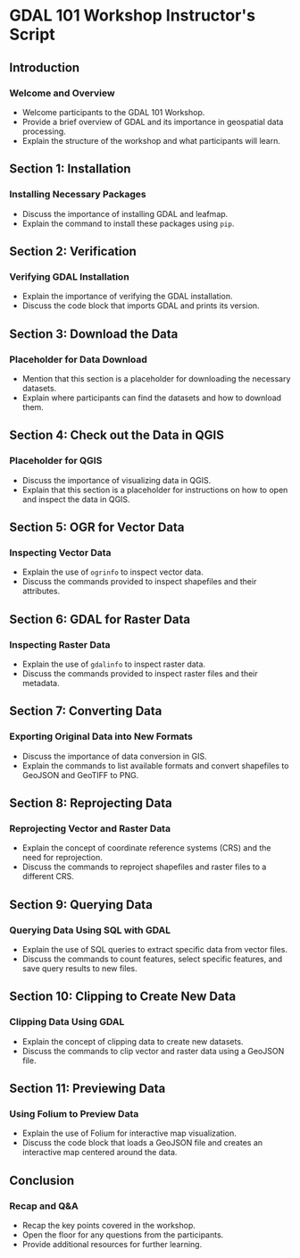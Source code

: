 # GDAL 101 Workshop Instructor's Script

## Introduction

### Welcome and Overview
- Welcome participants to the GDAL 101 Workshop.
- Provide a brief overview of GDAL and its importance in geospatial data processing.
- Explain the structure of the workshop and what participants will learn.

## Section 1: Installation

### Installing Necessary Packages
- Discuss the importance of installing GDAL and leafmap.
- Explain the command to install these packages using `pip`.

## Section 2: Verification

### Verifying GDAL Installation
- Explain the importance of verifying the GDAL installation.
- Discuss the code block that imports GDAL and prints its version.

## Section 3: Download the Data

### Placeholder for Data Download
- Mention that this section is a placeholder for downloading the necessary datasets.
- Explain where participants can find the datasets and how to download them.

## Section 4: Check out the Data in QGIS

### Placeholder for QGIS
- Discuss the importance of visualizing data in QGIS.
- Explain that this section is a placeholder for instructions on how to open and inspect the data in QGIS.

## Section 5: OGR for Vector Data

### Inspecting Vector Data
- Explain the use of `ogrinfo` to inspect vector data.
- Discuss the commands provided to inspect shapefiles and their attributes.

## Section 6: GDAL for Raster Data

### Inspecting Raster Data
- Explain the use of `gdalinfo` to inspect raster data.
- Discuss the commands provided to inspect raster files and their metadata.

## Section 7: Converting Data

### Exporting Original Data into New Formats
- Discuss the importance of data conversion in GIS.
- Explain the commands to list available formats and convert shapefiles to GeoJSON and GeoTIFF to PNG.

## Section 8: Reprojecting Data

### Reprojecting Vector and Raster Data
- Explain the concept of coordinate reference systems (CRS) and the need for reprojection.
- Discuss the commands to reproject shapefiles and raster files to a different CRS.

## Section 9: Querying Data

### Querying Data Using SQL with GDAL
- Explain the use of SQL queries to extract specific data from vector files.
- Discuss the commands to count features, select specific features, and save query results to new files.

## Section 10: Clipping to Create New Data

### Clipping Data Using GDAL
- Explain the concept of clipping data to create new datasets.
- Discuss the commands to clip vector and raster data using a GeoJSON file.

## Section 11: Previewing Data

### Using Folium to Preview Data
- Explain the use of Folium for interactive map visualization.
- Discuss the code block that loads a GeoJSON file and creates an interactive map centered around the data.

## Conclusion

### Recap and Q&A
- Recap the key points covered in the workshop.
- Open the floor for any questions from the participants.
- Provide additional resources for further learning.